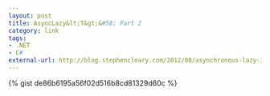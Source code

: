 ```yaml
---
layout: post
title: AsyncLazy&lt;T&gt;&#58; Part 2
category: link
tags:
- .NET
- C#
external-url: http://blog.stephencleary.com/2012/08/asynchronous-lazy-initialization.html
---
```

{% gist de86b6195a56f02d516b8cd81329d60c %}
